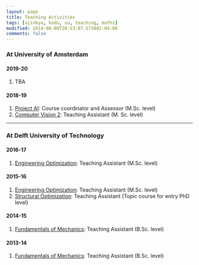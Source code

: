 ```yaml
---
layout: page
title: Teaching Activities
tags: [ajinkya, kadu, uu, teaching, maths]
modified: 2014-08-08T20:53:07.573882-04:00
comments: false
---
```


### At University of Amsterdam

#### 2019-20
1. TBA

#### 2018-19
1. [Project AI](): Course coordinator and Assessor (M.Sc. level)
1. [Computer Vision 2](http://www.staff.science.uu.nl/~bisse101/Education/ISC/isc.html): Teaching Assistant (M. Sc. level)

----

### At Delft University of Technology

#### 2016-17
1. [Engineering Optimization](): Teaching Assistant (M.Sc. level)

#### 2015-16
1. [Engineering Optimization](): Teaching Assistant (M.Sc. level)
1. [Structural Optimization](): Teaching Assistant (Topic course for entry PhD level)

#### 2014-15
1. [Fundamentals of Mechanics](): Teaching Assistant (B.Sc. level)

#### 2013-14
1. [Fundamentals of Mechanics](): Teaching Assistant (B.Sc. level)
